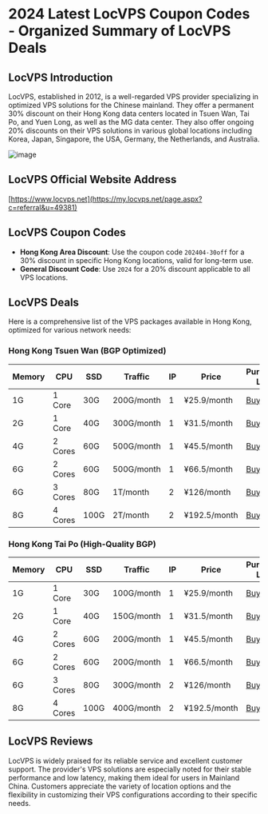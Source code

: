 # 2024 Latest LocVPS Coupon Codes - Organized Summary of LocVPS Deals

## LocVPS Introduction

LocVPS, established in 2012, is a well-regarded VPS provider specializing in optimized VPS solutions for the Chinese mainland. They offer a permanent 30% discount on their Hong Kong data centers located in Tsuen Wan, Tai Po, and Yuen Long, as well as the MG data center. They also offer ongoing 20% discounts on their VPS solutions in various global locations including Korea, Japan, Singapore, the USA, Germany, the Netherlands, and Australia.

![image](https://github.com/kbthenewdea/LocVPS/assets/167674441/0fa6eb13-c3f4-4165-98db-b22e6f1e50fc)

## LocVPS Official Website Address

 [https://www.locvps.net](https://my.locvps.net/page.aspx?c=referral&u=49381)

## LocVPS Coupon Codes

- **Hong Kong Area Discount**: Use the coupon code `202404-30off` for a 30% discount in specific Hong Kong locations, valid for long-term use.
- **General Discount Code**: Use `2024` for a 20% discount applicable to all VPS locations.

## LocVPS Deals

Here is a comprehensive list of the VPS packages available in Hong Kong, optimized for various network needs:

### Hong Kong Tsuen Wan (BGP Optimized)

| Memory | CPU | SSD  | Traffic   | IP  | Price       | Purchase Link                                               |
|--------|-----|------|-----------|-----|-------------|-------------------------------------------------------------|
| 1G     | 1 Core | 30G  | 200G/month | 1   | ¥25.9/month | [Buy Now](https://my.locvps.net/page.aspx?c=referral&u=49381) |
| 2G     | 1 Core | 40G  | 300G/month | 1   | ¥31.5/month | [Buy Now](https://my.locvps.net/page.aspx?c=referral&u=49381) |
| 4G     | 2 Cores| 60G  | 500G/month | 1   | ¥45.5/month | [Buy Now](https://my.locvps.net/page.aspx?c=referral&u=49381) |
| 6G     | 2 Cores| 60G  | 500G/month | 1   | ¥66.5/month | [Buy Now](https://my.locvps.net/page.aspx?c=referral&u=49381) |
| 6G     | 3 Cores| 80G  | 1T/month   | 2   | ¥126/month  | [Buy Now](https://my.locvps.net/page.aspx?c=referral&u=49381) |
| 8G     | 4 Cores| 100G | 2T/month   | 2   | ¥192.5/month| [Buy Now](https://my.locvps.net/page.aspx?c=referral&u=49381) |

### Hong Kong Tai Po (High-Quality BGP)

| Memory | CPU | SSD  | Traffic   | IP  | Price       | Purchase Link                                               |
|--------|-----|------|-----------|-----|-------------|-------------------------------------------------------------|
| 1G     | 1 Core | 30G  | 100G/month | 1   | ¥25.9/month | [Buy Now](https://my.locvps.net/page.aspx?c=referral&u=49381) |
| 2G     | 1 Core | 40G  | 150G/month | 1   | ¥31.5/month | [Buy Now](https://my.locvps.net/page.aspx?c=referral&u=49381) |
| 4G     | 2 Cores| 60G  | 200G/month | 1   | ¥45.5/month | [Buy Now](https://my.locvps.net/page.aspx?c=referral&u=49381) |
| 6G     | 2 Cores| 60G  | 200G/month | 1   | ¥66.5/month | [Buy Now](https://my.locvps.net/page.aspx?c=referral&u=49381) |
| 6G     | 3 Cores| 80G  | 300G/month | 2   | ¥126/month  | [Buy Now](https://my.locvps.net/page.aspx?c=referral&u=49381) |
| 8G     | 4 Cores| 100G | 400G/month | 2   | ¥192.5/month| [Buy Now](https://my.locvps.net/page.aspx?c=referral&u=49381) |

## LocVPS Reviews

LocVPS is widely praised for its reliable service and excellent customer support. The provider's VPS solutions are especially noted for their stable performance and low latency, making them ideal for users in Mainland China. Customers appreciate the variety of location options and the flexibility in customizing their VPS configurations according to their specific needs.
